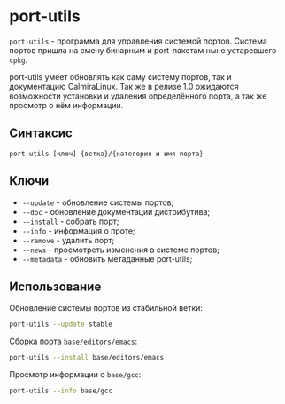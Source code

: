 # port-utils

`port-utils` - программа для управления системой портов. Система портов пришла на смену бинарным и port-пакетам ныне устаревшего `cpkg`.

port-utils умеет обновлять как саму систему портов, так и документацию CalmiraLinux. Так же в релизе 1.0 ожидаются возможности установки и удаления определённого порта, а так же просмотр о нём информации.

## Синтаксис

```
port-utils [ключ] {ветка}/{категория и имя порта}
```

## Ключи

- `--update` - обновление системы портов;
- `--doc` - обновление документации дистрибутива;
- `--install` - собрать порт;
- `--info` - информация о проте;
- `--remove` - удалить порт;
- `--news` - просмотреть изменения в системе портов;
- `--metadata` - обновить метаданные port-utils;

## Использование

Обновление системы портов из стабильной ветки:

```bash
port-utils --update stable
```

Сборка порта `base/editors/emacs`:

```bash
port-utils --install base/editors/emacs
```

Просмотр информации о `base/gcc`:

```bash
port-utils --info base/gcc
```
